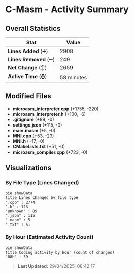 # C-Masm - Activity Summary 

## Overall Statistics

| Stat                   | Value                                                             |
| ---------------------- | ----------------------------------------------------------------- |
| **Lines Added** (➕)   | 2908                                          |
| **Lines Removed** (➖) | 249                                        |
| **Net Change** (↕)    | 2659                |
| **Active Time** (⌚)   | 58 minutes |


## Modified Files
- **microasm_interpreter.cpp** (+1755, -220)
- **microasm_interpreter.h** (+100, -6)
- **.gitignore** (+89, -0)
- **settings.json** (+115, -0)
- **main.masm** (+5, -0)
- **MNI.cpp** (+53, -23)
- **MNI.h** (+17, -0)
- **CMakeLists.txt** (+51, -0)
- **microasm_compiler.cpp** (+723, -0)

## Visualizations

### By File Type (Lines Changed)

```mermaid
pie showData
title Lines changed by file type
".cpp" : 2774
".h" : 123
"unknown" : 89
".json" : 115
".masm" : 5
".txt" : 51
```

### By Hour (Estimated Activity Count)

```mermaid
pie showData
title Coding activity by hour (count of changes)
"08h" : 39
```


> **Last Updated:** 29/04/2025, 08:42:17